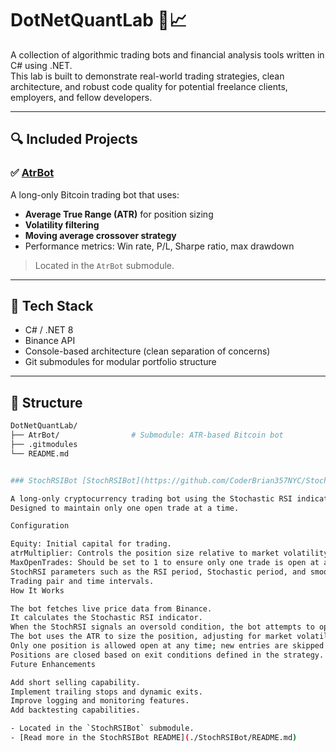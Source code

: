 # DotNetQuantLab 🧠📈

A collection of algorithmic trading bots and financial analysis tools written in C# using .NET.  
This lab is built to demonstrate real-world trading strategies, clean architecture, and robust code quality for potential freelance clients, employers, and fellow developers.

---

## 🔍 Included Projects

### ✅ [AtrBot](https://github.com/CoderBrian357NYC/AtrBot)  
A long-only Bitcoin trading bot that uses:
- **Average True Range (ATR)** for position sizing
- **Volatility filtering**
- **Moving average crossover strategy**
- Performance metrics: Win rate, P/L, Sharpe ratio, max drawdown

> Located in the `AtrBot` submodule.

---

## 🔧 Tech Stack

- C# / .NET 8
- Binance API
- Console-based architecture (clean separation of concerns)
- Git submodules for modular portfolio structure

---

## 📁 Structure

```bash
DotNetQuantLab/
├── AtrBot/                # Submodule: ATR-based Bitcoin bot
├── .gitmodules
└── README.md


### StochRSIBot [StochRSIBot](https://github.com/CoderBrian357NYC/StochRSIBot) 

A long-only cryptocurrency trading bot using the Stochastic RSI indicator with ATR-based position sizing. 
Designed to maintain only one open trade at a time.

Configuration

Equity: Initial capital for trading.
atrMultiplier: Controls the position size relative to market volatility.
MaxOpenTrades: Should be set to 1 to ensure only one trade is open at a time.
StochRSI parameters such as the RSI period, Stochastic period, and smoothing factors.
Trading pair and time intervals.
How It Works

The bot fetches live price data from Binance.
It calculates the Stochastic RSI indicator.
When the StochRSI signals an oversold condition, the bot attempts to open a long position.
The bot uses the ATR to size the position, adjusting for market volatility.
Only one position is allowed open at any time; new entries are skipped if a trade is already open.
Positions are closed based on exit conditions defined in the strategy.
Future Enhancements

Add short selling capability.
Implement trailing stops and dynamic exits.
Improve logging and monitoring features.
Add backtesting capabilities.

- Located in the `StochRSIBot` submodule.
- [Read more in the StochRSIBot README](./StochRSIBot/README.md)
